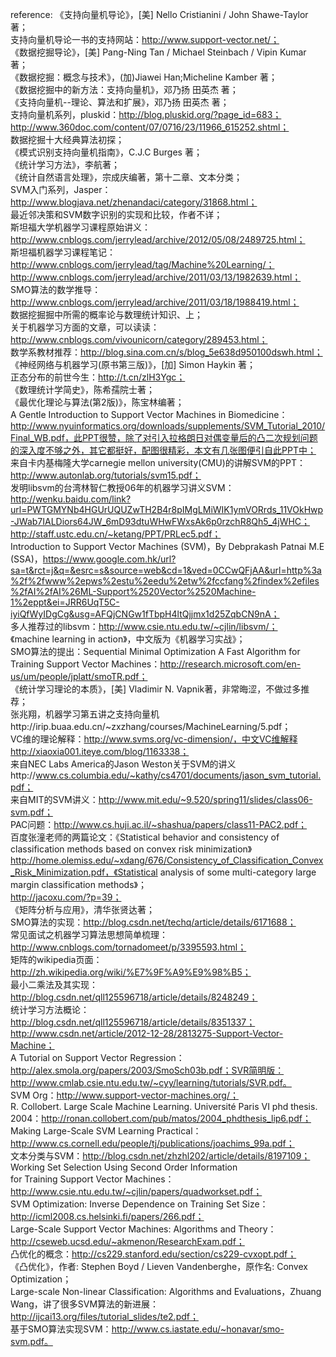 reference:
《支持向量机导论》，[美] Nello Cristianini / John Shawe-Taylor 著；            
支持向量机导论一书的支持网站：http://www.support-vector.net/；            
《数据挖掘导论》，[美] Pang-Ning Tan / Michael Steinbach / Vipin Kumar 著；          
《数据挖掘：概念与技术》，(加)Jiawei Han;Micheline Kamber 著；           
《数据挖掘中的新方法：支持向量机》，邓乃扬 田英杰 著；           
《支持向量机--理论、算法和扩展》，邓乃扬 田英杰 著；                 
支持向量机系列，pluskid：http://blog.pluskid.org/?page_id=683；            
http://www.360doc.com/content/07/0716/23/11966_615252.shtml；            
数据挖掘十大经典算法初探；            
《模式识别支持向量机指南》，C.J.C Burges 著；          
《统计学习方法》，李航著；                        
《统计自然语言处理》，宗成庆编著，第十二章、文本分类；                              
SVM入门系列，Jasper：http://www.blogjava.net/zhenandaci/category/31868.html；             
最近邻决策和SVM数字识别的实现和比较，作者不详；                
斯坦福大学机器学习课程原始讲义：http://www.cnblogs.com/jerrylead/archive/2012/05/08/2489725.html；             
斯坦福机器学习课程笔记：http://www.cnblogs.com/jerrylead/tag/Machine%20Learning/；          
http://www.cnblogs.com/jerrylead/archive/2011/03/13/1982639.html；                 
SMO算法的数学推导：http://www.cnblogs.com/jerrylead/archive/2011/03/18/1988419.html；          
数据挖掘掘中所需的概率论与数理统计知识、上；                 
关于机器学习方面的文章，可以读读：http://www.cnblogs.com/vivounicorn/category/289453.html；           
数学系教材推荐：http://blog.sina.com.cn/s/blog_5e638d950100dswh.html；           
《神经网络与机器学习(原书第三版)》，[加] Simon Haykin 著；              
正态分布的前世今生：http://t.cn/zlH3Ygc；          
《数理统计学简史》，陈希孺院士著；          
《最优化理论与算法(第2版)》，陈宝林编著；                      
A Gentle Introduction to Support Vector Machines in Biomedicine：http://www.nyuinformatics.org/downloads/supplements/SVM_Tutorial_2010/Final_WB.pdf，此PPT很赞，除了对引入拉格朗日对偶变量后的凸二次规划问题的深入度不够之外，其它都挺好，配图很精彩，本文有几张图便引自此PPT中；               
来自卡内基梅隆大学carnegie mellon university(CMU)的讲解SVM的PPT：http://www.autonlab.org/tutorials/svm15.pdf；           
发明libsvm的台湾林智仁教授06年的机器学习讲义SVM：http://wenku.baidu.com/link?url=PWTGMYNb4HGUrUQUZwTH2B4r8pIMgLMiWIK1ymVORrds_11VOkHwp-JWab7IALDiors64JW_6mD93dtuWHwFWxsAk6p0rzchR8Qh5_4jWHC；           
http://staff.ustc.edu.cn/~ketang/PPT/PRLec5.pdf；               
Introduction to Support Vector Machines (SVM)，By Debprakash Patnai M.E (SSA)，https://www.google.com.hk/url?sa=t&rct=j&q=&esrc=s&source=web&cd=1&ved=0CCwQFjAA&url=http%3a%2f%2fwww%2epws%2estu%2eedu%2etw%2fccfang%2findex%2efiles%2fAI%2fAI%26ML-Support%2520Vector%2520Machine-1%2eppt&ei=JRR6UqT5C-iyiQfWyIDgCg&usg=AFQjCNGw1fTbpH4ltQjjmx1d25ZqbCN9nA；            
多人推荐过的libsvm：http://www.csie.ntu.edu.tw/~cjlin/libsvm/；       
《machine learning in action》，中文版为《机器学习实战》；                     
SMO算法的提出：Sequential Minimal Optimization A Fast Algorithm for Training Support Vector Machines：http://research.microsoft.com/en-us/um/people/jplatt/smoTR.pdf；            
《统计学习理论的本质》，[美] Vladimir N. Vapnik著，非常晦涩，不做过多推荐；          
张兆翔，机器学习第五讲之支持向量机http://irip.buaa.edu.cn/~zxzhang/courses/MachineLearning/5.pdf；            
VC维的理论解释：http://www.svms.org/vc-dimension/，中文VC维解释http://xiaoxia001.iteye.com/blog/1163338；              
来自NEC Labs America的Jason Weston关于SVM的讲义http://www.cs.columbia.edu/~kathy/cs4701/documents/jason_svm_tutorial.pdf；            
来自MIT的SVM讲义：http://www.mit.edu/~9.520/spring11/slides/class06-svm.pdf；          
PAC问题：http://www.cs.huji.ac.il/~shashua/papers/class11-PAC2.pdf；                   
百度张潼老师的两篇论文：《Statistical behavior and consistency of classification methods based on convex risk minimization》http://home.olemiss.edu/~xdang/676/Consistency_of_Classification_Convex_Risk_Minimization.pdf，《Statistical analysis of some multi-category large margin classification methods》；           
http://jacoxu.com/?p=39；        
《矩阵分析与应用》，清华张贤达著；                                     
SMO算法的实现：http://blog.csdn.net/techq/article/details/6171688；               
常见面试之机器学习算法思想简单梳理：http://www.cnblogs.com/tornadomeet/p/3395593.html；            
矩阵的wikipedia页面：http://zh.wikipedia.org/wiki/%E7%9F%A9%E9%98%B5；           
最小二乘法及其实现：http://blog.csdn.net/qll125596718/article/details/8248249；         
统计学习方法概论：http://blog.csdn.net/qll125596718/article/details/8351337；          
http://www.csdn.net/article/2012-12-28/2813275-Support-Vector-Machine；                 
A Tutorial on Support Vector Regression：http://alex.smola.org/papers/2003/SmoSch03b.pdf；SVR简明版：http://www.cmlab.csie.ntu.edu.tw/~cyy/learning/tutorials/SVR.pdf。          
SVM Org：http://www.support-vector-machines.org/；            
R. Collobert. Large Scale Machine Learning. Université Paris VI phd thesis. 2004：http://ronan.collobert.com/pub/matos/2004_phdthesis_lip6.pdf；           
Making Large-Scale SVM Learning Practical：http://www.cs.cornell.edu/people/tj/publications/joachims_99a.pdf；           
文本分类与SVM：http://blog.csdn.net/zhzhl202/article/details/8197109；           
Working Set Selection Using Second Order Information              
for Training Support Vector Machines：http://www.csie.ntu.edu.tw/~cjlin/papers/quadworkset.pdf；          
SVM Optimization: Inverse Dependence on Training Set Size：http://icml2008.cs.helsinki.fi/papers/266.pdf；        
Large-Scale Support Vector Machines: Algorithms and Theory：http://cseweb.ucsd.edu/~akmenon/ResearchExam.pdf；             
凸优化的概念：http://cs229.stanford.edu/section/cs229-cvxopt.pdf；               
《凸优化》，作者: Stephen Boyd / Lieven Vandenberghe，原作名: Convex Optimization；               
Large-scale Non-linear Classification: Algorithms and Evaluations，Zhuang Wang，讲了很多SVM算法的新进展：http://ijcai13.org/files/tutorial_slides/te2.pdf；             
基于SMO算法实现SVM：http://www.cs.iastate.edu/~honavar/smo-svm.pdf。                             
